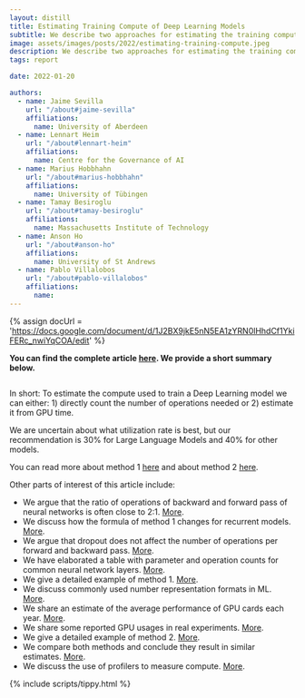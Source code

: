 ```yaml
---
layout: distill
title: Estimating Training Compute of Deep Learning Models
subtitle: We describe two approaches for estimating the training compute of Deep Learning systems, by counting operations and looking at GPU time. 
image: assets/images/posts/2022/estimating-training-compute.jpeg
description: We describe two approaches for estimating the training compute of Deep Learning systems, by counting operations and looking at GPU time. 
tags: report

date: 2022-01-20

authors:
  - name: Jaime Sevilla
    url: "/about#jaime-sevilla"
    affiliations:
      name: University of Aberdeen
  - name: Lennart Heim
    url: "/about#lennart-heim"
    affiliations:
      name: Centre for the Governance of AI
  - name: Marius Hobbhahn
    url: "/about#marius-hobbhahn"
    affiliations:
      name: University of Tübingen
  - name: Tamay Besiroglu
    url: "/about#tamay-besiroglu"
    affiliations:
      name: Massachusetts Institute of Technology
  - name: Anson Ho
    url: "/about#anson-ho"
    affiliations:
      name: University of St Andrews
  - name: Pablo Villalobos
    url: "/about#pablo-villalobos"
    affiliations:
      name:
---
```


<head>
  <script src="/assets/bundles/compute-calculator/libs/papaparse.min.js"></script>
  <script src="/assets/bundles/compute-calculator/libs/umbrella.min.js"></script>

  <link rel="stylesheet" href="/assets/bundles/compute-calculator/main.css">

  <style>
    .calculator-method-container {
      display: flex;
      flex-flow: wrap;
      grid-column: 1/15;
      padding-left: var(--nav-bar-margin);
      padding-right: var(--nav-bar-margin);
    }

    .calculator-method-container .method {
      width: 600px;
      max-width: calc(100% - 50px);
      display: flex;
    }

    .output-separator {
      margin-top: auto;
    }

    @media (max-width: 700px) {
      .calculator-method-container {
        display: block;
      }
    }
  </style>
</head>

{% assign docUrl = 'https://docs.google.com/document/d/1J2BX9jkE5nN5EA1zYRN0lHhdCf1YkiFERc_nwiYqCOA/edit' %}

**You can find the complete article [here](https://docs.google.com/document/d/1J2BX9jkE5nN5EA1zYRN0lHhdCf1YkiFERc_nwiYqCOA/edit?usp=sharing). We provide a short summary below.**

<div class="calculator-method-container"></div>

In short: To estimate the compute used to train a Deep Learning model we can either: 1) directly count the number of operations needed or 2) estimate it from GPU time.

We are uncertain about what utilization rate is best, but our recommendation is 30% for Large Language Models and 40% for other models.

You can read more about method 1 [here](https://docs.google.com/document/d/1J2BX9jkE5nN5EA1zYRN0lHhdCf1YkiFERc_nwiYqCOA/edit#heading=h.2mby4t3qns9s) and about method 2 [here](https://docs.google.com/document/d/1J2BX9jkE5nN5EA1zYRN0lHhdCf1YkiFERc_nwiYqCOA/edit#heading=h.erkg6ljdb9la).

Other parts of interest of this article include:

* We argue that the ratio of operations of backward and forward pass of neural networks is often close to 2:1. [More](https://docs.google.com/document/d/1J2BX9jkE5nN5EA1zYRN0lHhdCf1YkiFERc_nwiYqCOA/edit#heading=h.w8eohir5vge4).
* We discuss how the formula of method 1 changes for recurrent models. [More](https://docs.google.com/document/d/1J2BX9jkE5nN5EA1zYRN0lHhdCf1YkiFERc_nwiYqCOA/edit#heading=h.fdnj8v30m5rm).
* We argue that dropout does not affect the number of operations per forward and backward pass. [More](https://docs.google.com/document/d/1J2BX9jkE5nN5EA1zYRN0lHhdCf1YkiFERc_nwiYqCOA/edit#heading=h.a2552o2358pi).
* We have elaborated a table with parameter and operation counts for common neural network layers. [More](https://docs.google.com/document/d/1J2BX9jkE5nN5EA1zYRN0lHhdCf1YkiFERc_nwiYqCOA/edit#heading=h.l4gw5vkpumk5).
* We give a detailed example of method 1. [More](https://docs.google.com/document/d/1J2BX9jkE5nN5EA1zYRN0lHhdCf1YkiFERc_nwiYqCOA/edit#heading=h.rp5vcfhyzosa).
* We discuss commonly used number representation formats in ML. [More](https://docs.google.com/document/d/1J2BX9jkE5nN5EA1zYRN0lHhdCf1YkiFERc_nwiYqCOA/edit#heading=h.gjzi5oaefiet).
* We share an estimate of the average performance of GPU cards each year. [More](https://docs.google.com/document/d/1J2BX9jkE5nN5EA1zYRN0lHhdCf1YkiFERc_nwiYqCOA/edit#heading=h.73bi8uuftsk4).
* We share some reported GPU usages in real experiments. [More](https://docs.google.com/document/d/1J2BX9jkE5nN5EA1zYRN0lHhdCf1YkiFERc_nwiYqCOA/edit#heading=h.xalldzr955i3).
* We give a detailed example of method 2. [More](https://docs.google.com/document/d/1J2BX9jkE5nN5EA1zYRN0lHhdCf1YkiFERc_nwiYqCOA/edit#heading=h.nr9q2lgxai4g).
* We compare both methods and conclude they result in similar estimates. [More](https://docs.google.com/document/d/1J2BX9jkE5nN5EA1zYRN0lHhdCf1YkiFERc_nwiYqCOA/edit#heading=h.cvy3rx7nvrkh).
* We discuss the use of profilers to measure compute. [More](https://docs.google.com/document/d/1J2BX9jkE5nN5EA1zYRN0lHhdCf1YkiFERc_nwiYqCOA/edit#heading=h.wee32i38js1o).

{% include scripts/tippy.html %}

<script src="/assets/bundles/compute-calculator/calculator.js"></script>

<script>
  let calculator = buildComputeCalculator('/assets/bundles/compute-calculator/data/hardware_data.csv');
  calculator.renderMethod1('.calculator-method-container');
  calculator.renderMethod2('.calculator-method-container');
</script>

